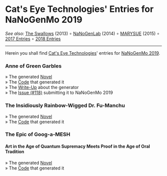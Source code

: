 Cat's Eye Technologies' Entries for NaNoGenMo 2019
==================================================

_See also:_ [The Swallows](https://github.com/catseye/The-Swallows#readme) (2013)
∘ [NaNoGenLab](https://github.com/catseye/NaNoGenLab#readme) (2014)
∘ [MARYSUE](https://github.com/catseye/MARYSUE#readme) (2015)
∘ [2017 Entries](https://github.com/catseye/NaNoGenMo-Entries-2017#readme)
∘ [2018 Entries](https://github.com/catseye/NaNoGenMo-Entries-2018#readme)

- - - -

Herein you shall find [Cat's Eye Technologies][]' entries
for [NaNoGenMo 2019][].

### Anne of Green Garbles

» The generated [Novel](Anne%20of%20Green%20Garbles/generated/Anne%20of%20Green%20Garbles.md)  
» The [Code](Anne%20of%20Green%20Garbles/) that generated it  
» The [Write-Up](Anne%20of%20Green%20Garbles/README.md) about the generator  
» The [Issue (#118)](https://github.com/NaNoGenMo/2019/issues/118) submitting it to NaNoGenMo 2019

### The Insidiously Rainbow-Wigged Dr. Fu-Manchu

» The generated [Novel](The%20Insidiously%20Rainbow-Wigged%20Dr.%20Fu-Manchu/generated/The%20Insidiously%20Rainbow-Wigged%20Dr.%20Fu-Manchu.md)  
» The [Code](The%20Insidiously%20Rainbow-Wigged%20Dr.%20Fu-Manchu/) that generated it

### The Epic of Goog-a-MESH

#### Art in the Age of Quantum Supremacy Meets Proof in the Age of Oral Tradition

» The generated [Novel](The%20Epic%20of%20Goog-a-MESH/generated/The%20Epic%20of%20Goog-a-MESH.md)  
» The [Code](The%20Epic%20of%20Goog-a-MESH/) that generated it

[Cat's Eye Technologies]: http://catseye.tc/
[NaNoGenMo 2019]: https://github.com/NaNoGenMo/2019/
